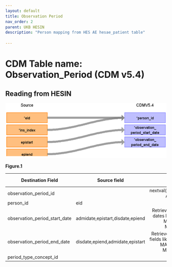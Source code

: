 ```yaml
---
layout: default
title: Observation Period
nav_order: 2
parent: UKB HESIN
description: "Person mapping from HES AE hesae_patient table"

---
```


# CDM Table name: Observation_Period (CDM v5.4)

## Reading from HESIN


![](../images/image3.png)

**Figure.1**

| Destination Field | Source field | Logic | Comment field |
| --- | --- | :---: | --- |
| observation_period_id |  | nextval('public.observation_period_seq') AS observation_period_id |  Autogenerate|
| person_id | eid | | |
| observation_period_start_date | admidate,epistart,disdate,epiend | Retrieve the earliest date among those dates like this: LEAST(MIN(admidate), MIN(epistart),MIN(disdate), MIN(epiend)) AS min_date| |
| observation_period_end_date |disdate,epiend,admidate,epistart | Retrieve the latest date among the date fields like this: GREATEST(MAX(disdate), MAX(epiend), MAX(admidate), MAX(epistart)) AS max_date | |
| period_type_concept_id | | 32880 | |
